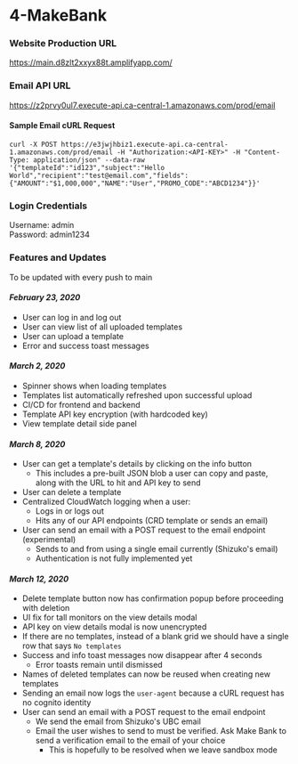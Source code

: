 # 4-MakeBank

### Website Production URL
https://main.d8zlt2xxyx88t.amplifyapp.com/

### Email API URL
https://z2prvy0ul7.execute-api.ca-central-1.amazonaws.com/prod/email


#### Sample Email cURL Request
```
curl -X POST https://e3jwjhbiz1.execute-api.ca-central-1.amazonaws.com/prod/email -H "Authorization:<API-KEY>" -H "Content-Type: application/json" --data-raw '{"templateId":"id123","subject":"Hello World","recipient":"test@email.com","fields":{"AMOUNT":"$1,000,000","NAME":"User","PROMO_CODE":"ABCD1234"}}'
```

### Login Credentials
Username: admin\
Password: admin1234

### Features and Updates
To be updated with every push to main
#### ***February 23, 2020***
- User can log in and log out
- User can view list of all uploaded templates
- User can upload a template
- Error and success toast messages
#### ***March 2, 2020***
- Spinner shows when loading templates
- Templates list automatically refreshed upon successful upload
- CI/CD for frontend and backend
- Template API key encryption (with hardcoded key)
- View template detail side panel
#### ***March 8, 2020***
- User can get a template's details by clicking on the info button
    - This includes a pre-built JSON blob a user can copy and paste, along with the URL to hit and API key to send
- User can delete a template
- Centralized CloudWatch logging when a user:
    - Logs in or logs out
    - Hits any of our API endpoints (CRD template or sends an email)
- User can send an email with a POST request to the email endpoint (experimental)
    - Sends to and from using a single email currently (Shizuko's email)
    - Authentication is not fully implemented yet
#### ***March 12, 2020***
- Delete template button now has confirmation popup before proceeding with deletion
- UI fix for tall monitors on the view details modal
- API key on view details modal is now unencrypted 
- If there are no templates, instead of a blank grid we should have a single row that says `No templates`
- Success and info toast messages now disappear after 4 seconds
    - Error toasts remain until dismissed
- Names of deleted templates can now be reused when creating new templates
- Sending an email now logs the `user-agent` because a cURL request has no cognito identity
- User can send an email with a POST request to the email endpoint
    - We send the email from Shizuko's UBC email
    - Email the user wishes to send to must be verified. Ask Make Bank to send a verification email to the email of your choice
        - This is hopefully to be resolved when we leave sandbox mode

